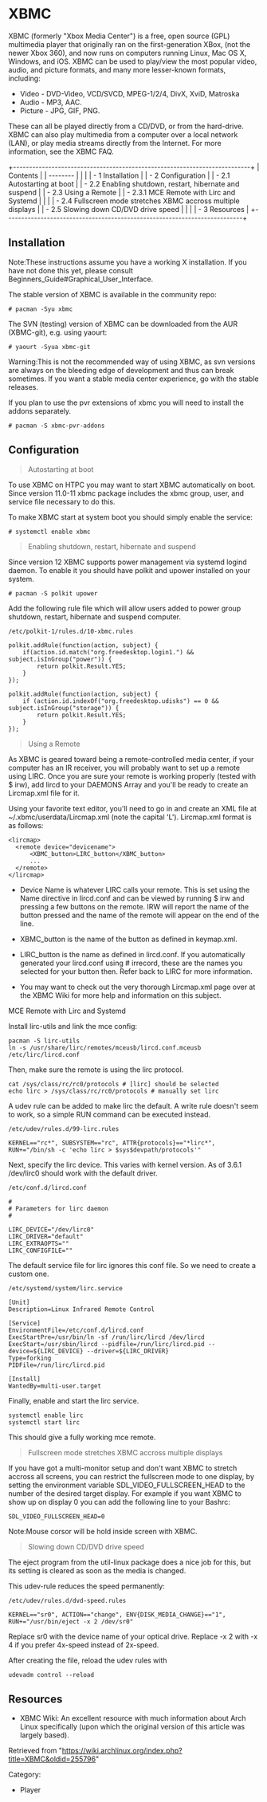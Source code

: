 XBMC
====

XBMC (formerly "Xbox Media Center") is a free, open source (GPL)
multimedia player that originally ran on the first-generation XBox, (not
the newer Xbox 360), and now runs on computers running Linux, Mac OS X,
Windows, and iOS. XBMC can be used to play/view the most popular video,
audio, and picture formats, and many more lesser-known formats,
including:

-   Video - DVD-Video, VCD/SVCD, MPEG-1/2/4, DivX, XviD, Matroska
-   Audio - MP3, AAC.
-   Picture - JPG, GIF, PNG.

These can all be played directly from a CD/DVD, or from the hard-drive.
XBMC can also play multimedia from a computer over a local network
(LAN), or play media streams directly from the Internet. For more
information, see the XBMC FAQ.

+--------------------------------------------------------------------------+
| Contents                                                                 |
| --------                                                                 |
|                                                                          |
| -   1 Installation                                                       |
| -   2 Configuration                                                      |
|     -   2.1 Autostarting at boot                                         |
|     -   2.2 Enabling shutdown, restart, hibernate and suspend            |
|     -   2.3 Using a Remote                                               |
|         -   2.3.1 MCE Remote with Lirc and Systemd                       |
|                                                                          |
|     -   2.4 Fullscreen mode stretches XBMC accross multiple displays     |
|     -   2.5 Slowing down CD/DVD drive speed                              |
|                                                                          |
| -   3 Resources                                                          |
+--------------------------------------------------------------------------+

Installation
------------

Note:These instructions assume you have a working X installation. If you
have not done this yet, please consult
Beginners_Guide#Graphical_User_Interface.

The stable version of XBMC is available in the community repo:

    # pacman -Syu xbmc

The SVN (testing) version of XBMC can be downloaded from the AUR
(XBMC-git), e.g. using yaourt:

    # yaourt -Syua xbmc-git

Warning:This is not the recommended way of using XBMC, as svn versions
are always on the bleeding edge of development and thus can break
sometimes. If you want a stable media center experience, go with the
stable releases.

If you plan to use the pvr extensions of xbmc you will need to install
the addons separately.

    # pacman -S xbmc-pvr-addons

Configuration
-------------

> Autostarting at boot

To use XBMC on HTPC you may want to start XBMC automatically on boot.
Since version 11.0-11 xbmc package includes the xbmc group, user, and
service file necessary to do this.

To make XBMC start at system boot you should simply enable the service:

    # systemctl enable xbmc

> Enabling shutdown, restart, hibernate and suspend

Since version 12 XBMC supports power management via systemd logind
daemon. To enable it you should have polkit and upower installed on your
system.

    # pacman -S polkit upower

Add the following rule file which will allow users added to power group
shutdown, restart, hibernate and suspend computer.

    /etc/polkit-1/rules.d/10-xbmc.rules

    polkit.addRule(function(action, subject) {
        if(action.id.match("org.freedesktop.login1.") && subject.isInGroup("power")) {
            return polkit.Result.YES;
        }
    });

    polkit.addRule(function(action, subject) {
        if (action.id.indexOf("org.freedesktop.udisks") == 0 && subject.isInGroup("storage")) {
            return polkit.Result.YES;
        }
    });

> Using a Remote

As XBMC is geared toward being a remote-controlled media center, if your
computer has an IR receiver, you will probably want to set up a remote
using LIRC. Once you are sure your remote is working properly (tested
with $ irw), add lircd to your DAEMONS Array and you'll be ready to
create an Lircmap.xml file for it.

Using your favorite text editor, you'll need to go in and create an XML
file at ~/.xbmc/userdata/Lircmap.xml (note the capital 'L'). Lircmap.xml
format is as follows:

    <lircmap>
      <remote device="devicename">
          <XBMC_button>LIRC_button</XBMC_button>
          ...
      </remote>
    </lircmap>

-   Device Name is whatever LIRC calls your remote. This is set using
    the Name directive in lircd.conf and can be viewed by running $ irw
    and pressing a few buttons on the remote. IRW will report the name
    of the button pressed and the name of the remote will appear on the
    end of the line.

-   XBMC_button is the name of the button as defined in keymap.xml.

-   LIRC_button is the name as defined in lircd.conf. If you
    automatically generated your lircd.conf using # irrecord, these are
    the names you selected for your button then. Refer back to LIRC for
    more information.

-   You may want to check out the very thorough Lircmap.xml page over at
    the XBMC Wiki for more help and information on this subject.

MCE Remote with Lirc and Systemd

Install lirc-utils and link the mce config:

    pacman -S lirc-utils
    ln -s /usr/share/lirc/remotes/mceusb/lircd.conf.mceusb /etc/lirc/lircd.conf

Then, make sure the remote is using the lirc protocol.

    cat /sys/class/rc/rc0/protocols # [lirc] should be selected
    echo lirc > /sys/class/rc/rc0/protocols # manually set lirc

A udev rule can be added to make lirc the default. A write rule doesn't
seem to work, so a simple RUN command can be executed instead.

    /etc/udev/rules.d/99-lirc.rules

    KERNEL=="rc*", SUBSYSTEM=="rc", ATTR{protocols}=="*lirc*", RUN+="/bin/sh -c 'echo lirc > $sys$devpath/protocols'"

Next, specify the lirc device. This varies with kernel version. As of
3.6.1 /dev/lirc0 should work with the default driver.

    /etc/conf.d/lircd.conf

    #
    # Parameters for lirc daemon
    #

    LIRC_DEVICE="/dev/lirc0"
    LIRC_DRIVER="default"
    LIRC_EXTRAOPTS=""
    LIRC_CONFIGFILE=""

The default service file for lirc ignores this conf file. So we need to
create a custom one.

    /etc/systemd/system/lirc.service

    [Unit]
    Description=Linux Infrared Remote Control

    [Service]
    EnvironmentFile=/etc/conf.d/lircd.conf
    ExecStartPre=/usr/bin/ln -sf /run/lirc/lircd /dev/lircd
    ExecStart=/usr/sbin/lircd --pidfile=/run/lirc/lircd.pid --device=${LIRC_DEVICE} --driver=${LIRC_DRIVER}
    Type=forking
    PIDFile=/run/lirc/lircd.pid

    [Install]
    WantedBy=multi-user.target

Finally, enable and start the lirc service.

    systemctl enable lirc
    systemctl start lirc

This should give a fully working mce remote.

> Fullscreen mode stretches XBMC accross multiple displays

If you have got a multi-monitor setup and don't want XBMC to stretch
accross all screens, you can restrict the fullscreen mode to one
display, by setting the environment variable SDL_VIDEO_FULLSCREEN_HEAD
to the number of the desired target display. For example if you want
XBMC to show up on display 0 you can add the following line to your
Bashrc:

    SDL_VIDEO_FULLSCREEN_HEAD=0

Note:Mouse corsor will be hold inside screen with XBMC.

> Slowing down CD/DVD drive speed

The eject program from the util-linux package does a nice job for this,
but its setting is cleared as soon as the media is changed.

This udev-rule reduces the speed permanently:

    /etc/udev/rules.d/dvd-speed.rules

    KERNEL=="sr0", ACTION=="change", ENV{DISK_MEDIA_CHANGE}=="1", RUN+="/usr/bin/eject -x 2 /dev/sr0"

Replace sr0 with the device name of your optical drive. Replace -x 2
with -x 4 if you prefer 4x-speed instead of 2x-speed.

After creating the file, reload the udev rules with

    udevadm control --reload

Resources
---------

-   XBMC Wiki: An excellent resource with much information about Arch
    Linux specifically (upon which the original version of this article
    was largely based).

Retrieved from
"https://wiki.archlinux.org/index.php?title=XBMC&oldid=255796"

Category:

-   Player
